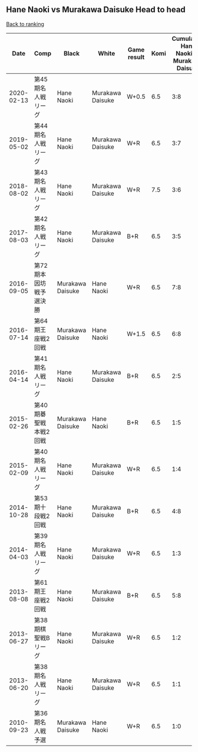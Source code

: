 ## Hane Naoki vs Murakawa Daisuke Head to head

[Back to ranking](../../index.md)




| **Date** | **Comp** | **Black** | **White** | **Game result** | **Komi** | **Cumulative Hane Naoki vs Murakawa Daisuke** | **Hane Naoki streak** | **Murakawa Daisuke streak** | 
| --- | --- | --- | --- | --- | --- | --- | --- | --- |
| 2020-02-13 | 第45期名人戦リーグ | Hane Naoki | Murakawa Daisuke | W+0.5 | 6.5 | 3:8 | 0 | 3 | 
| 2019-05-02 | 第44期名人戦リーグ | Hane Naoki | Murakawa Daisuke | W+R | 6.5 | 3:7 | 0 | 2 | 
| 2018-08-02 | 第43期名人戦リーグ | Hane Naoki | Murakawa Daisuke | W+R | 7.5 | 3:6 | 0 | 1 | 
| 2017-08-03 | 第42期名人戦リーグ | Hane Naoki | Murakawa Daisuke | B+R | 6.5 | 3:5 | 2 | 0 | 
| 2016-09-05 | 第72期本因坊戦予選決勝 | Murakawa Daisuke | Hane Naoki | W+R | 6.5 | 7:8 | 4 | 0 | 
| 2016-07-14 | 第64期王座戦2回戦 | Murakawa Daisuke | Hane Naoki | W+1.5 | 6.5 | 6:8 | 3 | 0 | 
| 2016-04-14 | 第41期名人戦リーグ | Hane Naoki | Murakawa Daisuke | B+R | 6.5 | 2:5 | 1 | 0 | 
| 2015-02-26 | 第40期碁聖戦本戦2回戦 | Murakawa Daisuke | Hane Naoki | B+R | 6.5 | 1:5 | 0 | 5 | 
| 2015-02-09 | 第40期名人戦リーグ | Hane Naoki | Murakawa Daisuke | W+R | 6.5 | 1:4 | 0 | 4 | 
| 2014-10-28 | 第53期十段戦2回戦 | Hane Naoki | Murakawa Daisuke | B+R | 6.5 | 4:8 | 1 | 0 | 
| 2014-04-03 | 第39期名人戦リーグ | Hane Naoki | Murakawa Daisuke | W+R | 6.5 | 1:3 | 0 | 3 | 
| 2013-08-08 | 第61期王座戦2回戦 | Hane Naoki | Murakawa Daisuke | B+R | 6.5 | 5:8 | 2 | 0 | 
| 2013-06-27 | 第38期棋聖戦Bリーグ | Hane Naoki | Murakawa Daisuke | W+R | 6.5 | 1:2 | 0 | 2 | 
| 2013-06-20 | 第38期名人戦リーグ | Hane Naoki | Murakawa Daisuke | W+R | 6.5 | 1:1 | 0 | 1 | 
| 2010-09-23 | 第36期名人戦予選 | Murakawa Daisuke | Hane Naoki | W+R | 6.5 | 1:0 | 1 | 0 |




